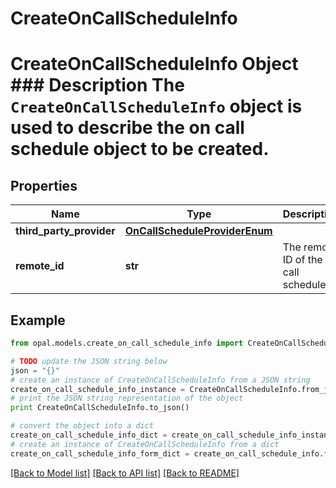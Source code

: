 # CreateOnCallScheduleInfo

# CreateOnCallScheduleInfo Object ### Description The `CreateOnCallScheduleInfo` object is used to describe the on call schedule object to be created.

## Properties

Name | Type | Description | Notes
------------ | ------------- | ------------- | -------------
**third_party_provider** | [**OnCallScheduleProviderEnum**](OnCallScheduleProviderEnum.md) |  | 
**remote_id** | **str** | The remote ID of the on call schedule | 

## Example

```python
from opal.models.create_on_call_schedule_info import CreateOnCallScheduleInfo

# TODO update the JSON string below
json = "{}"
# create an instance of CreateOnCallScheduleInfo from a JSON string
create_on_call_schedule_info_instance = CreateOnCallScheduleInfo.from_json(json)
# print the JSON string representation of the object
print CreateOnCallScheduleInfo.to_json()

# convert the object into a dict
create_on_call_schedule_info_dict = create_on_call_schedule_info_instance.to_dict()
# create an instance of CreateOnCallScheduleInfo from a dict
create_on_call_schedule_info_form_dict = create_on_call_schedule_info.from_dict(create_on_call_schedule_info_dict)
```
[[Back to Model list]](../README.md#documentation-for-models) [[Back to API list]](../README.md#documentation-for-api-endpoints) [[Back to README]](../README.md)


